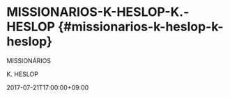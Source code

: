 # MISSIONARIOS-K-HESLOP-K.-HESLOP {#missionarios-k-heslop-k-heslop}

MISSIONÁRIOS

K. HESLOP

2017-07-21T17:00:00+09:00